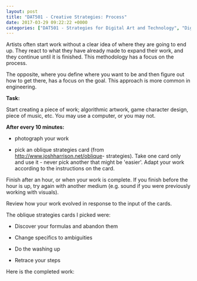 ```yaml
---
layout: post
title: "DAT501 - Creative Strategies: Process"
date: 2017-03-29 09:22:22 +0000
categories: ["DAT501 - Strategies for Digital Art and Technology", "Digital Art and Technology"]
---
```


Artists often start work without a clear idea of where they are going to end up. They react to what they have already made to expand their work, and they continue until it is finished. This methodology has a focus on the process.

The opposite, where you define where you want to be and then figure out how to get there, has a focus on the goal. This approach is more common in engineering.

**Task:**

Start creating a piece of work; algorithmic artwork, game character design, piece of music, etc. You may use a computer, or you may not.

**After every 10 minutes:**

- photograph your work

- pick an oblique strategies card (from <a href="http://www.joshharrison.net/oblique">http://www.joshharrison.net/oblique</a>- strategies). Take one card only and use it - never pick another that might be 'easier'. Adapt your work according to the instructions on the card.

Finish after an hour, or when your work is complete. If you finish before the hour is up, try again with another medium (e.g. sound if you were previously working with visuals).

Review how your work evolved in response to the input of the cards.

The oblique strategies cards I picked were:

- Discover your formulas and abandon them

- Change specifics to ambiguities

- Do the washing up

- Retrace your steps

Here is the completed work:

<figure><figure><img src="https://www.circleseven.co.uk/wp-content/uploads/2023/05/01img_2019_33567664512_o-1024x768.jpg" alt=""/ loading="lazy"></figure>

<figure><img src="https://www.circleseven.co.uk/wp-content/uploads/2023/05/02img_2020_32881345184_o-1024x768.jpg" alt=""/ loading="lazy"></figure>

<figure><img src="https://www.circleseven.co.uk/wp-content/uploads/2023/05/03img_2021_33339422920_o-1024x768.jpg" alt=""/ loading="lazy"></figure>

<figure><img src="https://www.circleseven.co.uk/wp-content/uploads/2023/05/04img_2022_33567660912_o-1024x768.jpg" alt=""/ loading="lazy"></figure>

<figure><img src="https://www.circleseven.co.uk/wp-content/uploads/2023/05/05img_2023_33339420170_o-1024x768.jpg" alt=""/ loading="lazy"></figure>
</figure>
